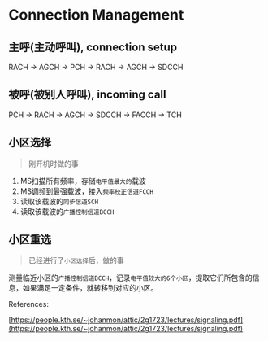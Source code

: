 # Connection Management

## 主呼\(主动呼叫\), connection setup

RACH -&gt; AGCH -&gt; PCH -&gt; RACH -&gt; AGCH -&gt; SDCCH

## 被呼\(被别人呼叫\), incoming call

PCH -&gt; RACH -&gt; AGCH -&gt; SDCCH -&gt; FACCH -&gt; TCH

## 小区选择

> 刚开机时做的事

1. MS扫描所有频率，存储`电平值最大的`载波
2. MS调频到最强载波，接入`频率校正信道FCCH`
3. 读取该载波的`同步信道SCH`
4. 读取该载波的`广播控制信道BCCH`

## 小区重选

> 已经进行了`小区选择`后，做的事

测量临近小区的`广播控制信道BCCH`，记录`电平值较大的6个小区`，提取它们所包含的信息，如果满足一定条件，就转移到对应的小区。

References:

[https://people.kth.se/~johanmon/attic/2g1723/lectures/signaling.pdf](https://people.kth.se/~johanmon/attic/2g1723/lectures/signaling.pdf)

